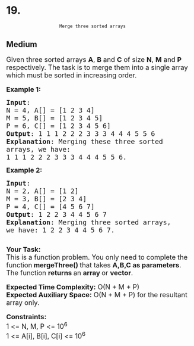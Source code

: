 # 19. 
                        Merge three sorted arrays
##  Medium 
<div class="problem-statement">
                <p></p><p><span style="font-size:18px">Given three sorted arrays <strong>A</strong>, <strong>B</strong> and <strong>C</strong> of size <strong>N</strong>, <strong>M</strong> and <strong>P</strong> respectively. The task is to merge them into a single array which must be sorted in increasing order.</span><br>
<br>
<span style="font-size:18px"><strong>Example 1:</strong></span></p>

<pre><span style="font-size:18px"><strong>Input</strong>: 
N = 4, A[] = [1 2 3 4] 
M = 5, B[] = [1 2 3 4 5] 
P = 6, C[] = [1 2 3 4 5 6]
<strong>Output</strong>: 1 1 1 2 2 2 3 3 3 4 4 4 5 5 6
<strong>Explanation</strong>: Merging these three sorted 
arrays, we have: 
1 1 1 2 2 2 3 3 3 4 4 4 5 5 6.</span></pre>

<p><span style="font-size:18px"><strong>Example 2:</strong></span></p>

<pre><span style="font-size:18px"><strong>Input</strong>: 
N = 2, A[] = [1 2]
M = 3, B[] = [2 3 4] 
P = 4, C[] = [4 5 6 7]
<strong>Output</strong>: 1 2 2 3 4 4 5 6 7
<strong>Explanation</strong>: Merging three sorted arrays, 
we have: 1 2 2 3 4 4 5 6 7.</span></pre>

<p><br>
<span style="font-size:18px"><strong>Your Task:</strong><br>
This is a function problem. You only need to complete the function<strong> mergeThree()&nbsp;</strong>that takes <strong>A,B,C as parameters</strong>. The function <strong>returns </strong>an <strong>array </strong>or <strong>vector</strong>.</span><br>
<br>
<span style="font-size:18px"><strong>Expected Time Complexity:</strong>&nbsp;O(N + M + P)<br>
<strong>Expected Auxiliary Space:</strong>&nbsp;O(N + M + P) for the resultant array only.</span><br>
<br>
<span style="font-size:18px"><strong>Constraints:</strong><br>
1 &lt;= N, M, P &lt;= 10<sup>6</sup><br>
1 &lt;= A[i], B[i], C[i] &lt;= 10<sup>6</sup></span></p>
 <p></p>
            </div>